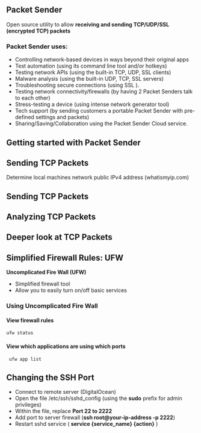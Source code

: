 ## Packet Sender
Open source utility to allow **receiving and sending TCP/UDP/SSL (encrypted TCP) packets**

### Packet Sender uses:
- Controlling network-based devices in ways beyond their original apps
- Test automation (using its command line tool and/or hotkeys)
- Testing network APIs (using the built-in TCP, UDP, SSL clients)
- Malware analysis (using the built-in UDP, TCP, SSL servers)
- Troubleshooting secure connections (using SSL ).
- Testing network connectivity/firewalls (by having 2 Packet Senders talk to each other)
- Stress-testing a device (using intense network generator tool)
- Tech support (by sending customers a portable Packet Sender with pre-defined settings and packets)
- Sharing/Saving/Collaboration using the Packet Sender Cloud service.

## Getting started with Packet Sender

## Sending TCP Packets 
Determine local machines network public IPv4 address (whatismyip.com)

## Sending TCP Packets

## Analyzing TCP Packets

## Deeper look at TCP Packets

## Simplified Firewall Rules: UFW
**Uncomplicated Fire Wall (UFW)**
- Simplified firewall tool
- Allow you to easily turn on/off basic services 

### Using Uncomplicated Fire Wall

#### View firewall rules
```ufw status```

#### View which applications are using which ports
``` ufw app list```

## Changing the SSH Port
- Connect to remote server (DigitalOcean)
- Open the file /etc/ssh/sshd_config (using the **sudo** prefix for admin privileges)
- Within the file, replace **Port 22 to 2222**
- Add port to server firewall (**ssh root@your-ip-address -p 2222**)
- Restart sshd service ( **service {service_name} {action}** )


